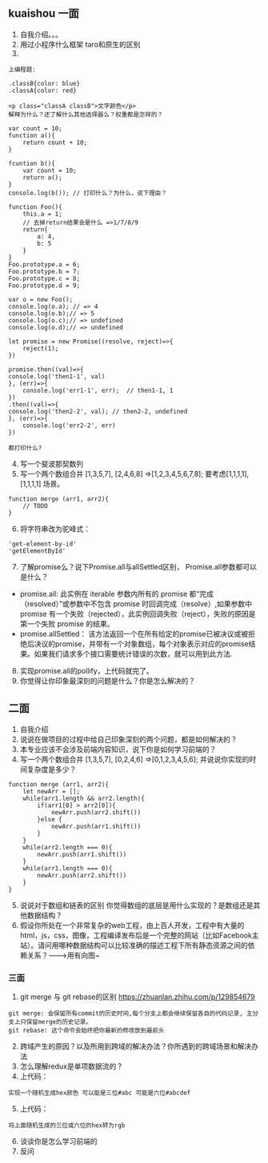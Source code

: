 ## kuaishou 一面
1. 自我介绍。。。
2. 用过小程序什么框架 taro和原生的区别
3. 
```
上编程题:

.classB{color: blue}
.classA{color: red}

<p class="classA classB">文字颜色</p>
解释为什么？还了解什么其他选择器么？权重都是怎样的？

```

```
var count = 10;
function a(){
    return count + 10;
}

fcuntion b(){
    var count = 10;
    return a();
}
console.log(b()); // 打印什么？为什么，说下理由？

```

```
function Foo(){
    this.a = 1;
    // 去掉return结果会是什么 =>1/7/8/9
    return{
        a: 4,
        b: 5
    }
}
Foo.prototype.a = 6;
Foo.prototype.b = 7;
Foo.prototype.c = 8;
Foo.prototype.d = 9;

var o = new Foo();
console.log(o.a); // => 4
console.log(o.b);// => 5
console.log(o.c);// => undefined
console.log(o.d);// => undefined

```

```
let promise = new Promise((resolve, reject)=>{
    reject(1);
})

promise.then((val)=>{
console.log('then1-1', val)
}, (err)=>{
    console.log('err1-1', err);  // then1-1, 1
})
.then((val)=>{
console.log('then2-2', val); // then2-2, undefined
}, (err)=>{
    console.log('err2-2', err)
})

都打印什么?
```

4. 写一个斐波那契数列
5. 写一个两个数组合并 [1,3,5,7], [2,4,6,8] =>[1,2,3,4,5,6,7,8];
要考虑[1,1,1,1],[1,1,1,1] 场景。
```
function merge (arr1, arr2){
    // TODO
}
```
6. 将字符串改为驼峰式：
```
'get-element-by-id'
'getElementById'

```
7. 了解promise么？说下Promise.all与allSettled区别， Promise.all参数都可以是什么？
- promise.all: 此实例在 iterable 参数内所有的 promise 都“完成（resolved）”或参数中不包含 promise 时回调完成（resolve）,如果参数中  promise 有一个失败（rejected），此实例回调失败（reject），失败的原因是第一个失败 promise 的结果。
- promise.allSettled： 该方法返回一个在所有给定的promise已被决议或被拒绝后决议的promise，并带有一个对象数组，每个对象表示对应的promise结果。如果我们请求多个接口需要统计错误的次数，就可以用到此方法.

8. 实现promise.all的pollify，上代码就完了。
9. 你觉得让你印象最深刻的问题是什么？你是怎么解决的？

## 二面

1. 自我介绍
2. 说说在做项目的过程中给自己印象深刻的两个问题，都是如何解决的？
3. 本专业应该不会涉及前端内容知识，说下你是如何学习前端的？
4. 写一个两个数组合并 [1,3,5,7], [0,2,4,6] =>[0,1,2,3,4,5,6];
并说说你实现的时间复杂度是多少？
```
function merge (arr1, arr2){
    let newArr = [];
    while(arr1.length && arr2.length){
        if(arr1[0] > arr2[0]){
            newArr.push(arr2.shift())
        }else {
            newArr.push(arr1.shift())
        }
    }
    while(arr2.length === 0){
        newArr.push(arr1.shift())
    }
    while(arr1.length === 0){
        newArr.push(arr2.shift())
    }
}
```
5. 说说对于数组和链表的区别
你觉得数组的底层是用什么实现的？是数组还是其他数据结构？
6. 假设你所处在一个非常复杂的web工程，由上百人开发，工程中有大量的html，js，css，图像，工程编译发布后是一个完整的网站（比如Facebook主站）。请问用哪种数据结构可以比较准确的描述工程下所有静态资源之间的依赖关系？--->用有向图~

### 三面
 1. git merge 与 git rebase的区别 https://zhuanlan.zhihu.com/p/129854679
```
git merge: 会保留所有commit的历史时间,每个分支上都会继续保留各自的代码记录, 主分支上只保留merge的历史记录。
git rebase: 这个命令会始终把你最新的修改放到最前头

```
 2. 跨域产生的原因？以及所用到跨域的解决办法？你所遇到的跨域场景和解决办法
 3. 怎么理解redux是单项数据流的？
 4. 上代码：
 ```
 实现一个随机生成hex颜色 可以能是三位#abc 可能是六位#abcdef

 ```
 5. 上代码：
 ```
 将上面随机生成的三位或六位的hex转为rgb

 ```
 6. 谈谈你是怎么学习前端的
 7. 反问
